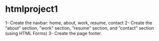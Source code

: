 # htmlproject1
1- Create the navbar: home, about, work, resume, contact  2- Create the “about” section, ”work” section, ”resume” section, and ”contact” section (using HTML Forms)   3- Create the page footer.
